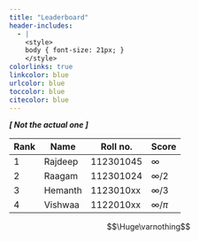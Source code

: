 ```yaml
---
title: "Leaderboard"
header-includes:
  - |
    <style>
    body { font-size: 21px; }
    </style>
colorlinks: true
linkcolor: blue
urlcolor: blue
toccolor: blue
citecolor: blue
---
```



**_[ Not the actual one ]_**

|   Rank    |       Name        |   Roll no.    |       Score       |
|-----------|-------------------|---------------|-------------------|
|   1       |   Rajdeep         |   112301045   |   $\infty$        |
|   2       |   Raagam          |   112301024   |   $\infty/2$      |
|   3       |   Hemanth         |   1123010xx   |   $\infty/3$      |
|   4       |   Vishwaa         |   1122010xx   |   $\infty/\pi$    |

$$\Huge\varnothing$$

